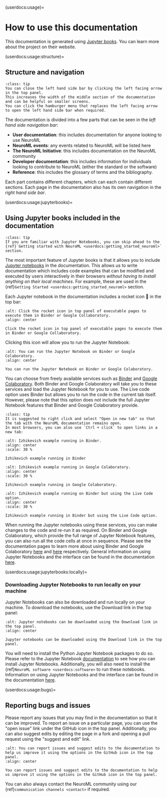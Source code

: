 (userdocs:usage)=
# How to use this documentation

This documentation is generated using [Jupyter books](https://jupyterbook.org/intro.html).
You can learn more about the project on their website.

(userdocs:usage:structure)=
## Structure and navigation

```{admonition} Close the left hand side bar by clicking the left facing arrow in the top panel.
:class: tip
You can close the left hand side bar by clicking the left facing arrow in the top panel.
This increases the width of the middle section of the documentation and can be helpful on smaller screens.
You can click the hamburger menu that replaces the left facing arrow to open the left hand side bar when required.
```

The documentation is divided into a few parts that can be seen in the *left hand side navigation bar*:

- **User documentation**: this includes documentation for anyone looking to use NeuroML
- **NeuroML events**: any events related to NeuroML will be listed here
- **The NeuroML Initiative**: this includes documentation on the NeuroML community
- **Developer documentation**: this includes information for individuals looking to contribute to NeuroML (either the standard or the software)
- **Reference**: this includes the glossary of terms and the bibliography.

Each part contains different chapters, which can each contain different sections.
Each page in the documentation also has its own navigation in the *right hand side bar*.

(userdocs:usage:jupyterbooks)=
## Using Jupyter books included in the documentation
```{admonition} Familiar with Jupyter Notebooks, skip ahead to the next section.
:class: tip
If you are familiar with Jupyter Notebooks, you can skip ahead to the {ref}`Getting started with NeuroML <userdocs:getting_started_neuroml>` section.
```


The most important feature of Jupyter books is that it allows you to include [Jupyter notebooks](https://jupyter-notebook.readthedocs.io/en/stable/notebook.html) in the documentation.
This allows us to write documentation which includes code examples that can be modified and executed by users interactively in their browsers *without having to install anything on their local machines*.
For example, these are used in the {ref}`Getting Started <userdocs:getting_started_neuroml>` section.

Each Jupyter notebook in the documentation includes a rocket icon 🚀 in the top bar:

```{figure} ../images/izhikevich-rocket.png
:alt: Click the rocket icon in top panel of executable pages to execute them in Binder or Google Collaboratory.
:align: center

Click the rocket icon in top panel of executable pages to execute them in Binder or Google Collaboratory.
```
Clicking this icon will allow you to run the Jupyter Notebook:

```{figure} ../images/izhikevich-rocket-options.png
:alt: You can run the Jupyter Notebook on Binder or Google Colaboratory.
:align: center

You can run the Jupyter Notebook on Binder or Google Colaboratory.
```

You can choose from freely available services such as [Binder](https://mybinder.org/) and [Google Colaboratory](https://colab.research.google.com/).
Both Binder and Google Colaboratory will take you to these services and load the Jupyter Notebook for you to use.
The Live code option uses Binder but allows you to run the code in the current tab itself.
However, please note that this option does not include the full Jupyter Notebook features that Binder and Google Colaboratory provide.

```{admonition} Run Binder and Google Colaboratory in a new tab.
:class: tip
It is suggested to right click and select "Open in new tab" so that the tab with the NeuroML documentation remains open.
In most browsers, you can also use `Ctrl + click` to open links in a new tab:
```

```{figure} ../images/izhikevich-binder.png
:alt: Izhikevich example running in Binder.
:align: center
:scale: 30 %

Izhikevich example running in Binder
```
```{figure} ../images/izhikevich-google.png
:alt: Izhikevich example running in Google Colaboratory.
:align: center
:scale: 30 %

Izhikevich example running in Google Colaboratory.
```

```{figure} ../images/izhikevich-livecode.png
:alt: Izhikevich example running on Binder but using the Live Code option.
:align: center
:scale: 30 %

Izhikevich example running in Binder but using the Live Code option.
```

When running the Jupyter notebooks using these services, you can make changes to the code and re-run it as required.
On Binder and Google Colaboratory, which provide the full range of Jupyter Notebook features, you can also run all the code cells at once in sequence.
Please see the documentation pages to learn more about using Binder and Google Colaboratory [here](https://mybinder.readthedocs.io/en/latest/) and [here](https://colab.research.google.com/notebooks/basic_features_overview.ipynb) respectively.
General information on using Jupyter Notebooks and the interface can be found in the documentation [here](https://jupyter-notebook.readthedocs.io/en/stable/notebook.html#starting-the-notebook-server).

(userdocs:usage:jupyterbooks:locally)=
### Downloading Jupyter Notebooks to run locally on your machine

Jupyter Notebooks can also be downloaded and run locally on your machine.
To download the notebooks, use the Download link in the top panel:

```{figure} ../images/jupyter-download.png
:alt: Jupyter notebooks can be downloaded using the Download link in the top panel.
:align: center

Jupyter notebooks can be downloaded using the Download link in the top panel.
```

You will need to install the Python Jupyter Notebook packages to do so.
Please refer to the Jupyter Notebook [documentation](https://jupyter.readthedocs.io/en/latest/install/notebook-classic.html#alternative-for-experienced-python-users-installing-jupyter-with-pip) to see how you can install Jupyter Notebooks.
Additionally, you will also need to install the {ref}`NeuroML software <userdocs:software>` to run these notebooks.
Information on using Jupyter Notebooks and the interface can be found in the documentation [here](https://jupyter-notebook.readthedocs.io/en/stable/notebook.html#starting-the-notebook-server).

(userdocs:usage:bugs)=
## Reporting bugs and issues

Please report any issues that you may find in the documentation so that it can be improved.
To report an issue on a particular page, you can use the "open issue" link under the GitHub icon in the top panel.
Additionally, you can also suggest edits by editing the page in a fork and opening a pull request using the "suggest and edit" link.

```{figure} ../images/jupyterbook-issue.png
:alt: You can report issues and suggest edits to the documentation to help us improve it using the options in the GitHub icon in the top panel.
:align: center

You can report issues and suggest edits to the documentation to help us improve it using the options in the GitHub icon in the top panel.
```

You can also always contact the NeuroML community using our {ref}`communication channels <contact>` if required.
